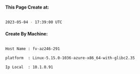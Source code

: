 
   
#### This Page Create at:

```bash

2023-05-04 - 17:39:00 UTC

```

#### Create By Machine:

```bash

Host Name : fv-az246-291

platform  : Linux-5.15.0-1036-azure-x86_64-with-glibc2.35

Ip Local  : 10.1.0.91

```

